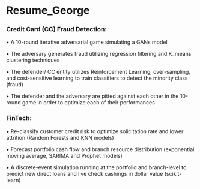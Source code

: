 # Resume_George

### Credit Card (CC) Fraud Detection: ###

• A 10-round iterative adversarial game simulating a GANs model

• The adversary generates fraud utilizing regression filtering and K_means clustering techniques

• The defender/ CC entity utilizes Reinforcement Learning, over-sampling, and cost-sensitive learning to train classifiers to detect the minority class (fraud)

• The defender and the adversary are pitted against each other in the 10-round game in order to optimize each of their performances

  
  
### FinTech: ###

• Re-classify customer credit risk to optimize solicitation rate and lower attrition (Random Forests and KNN models)

• Forecast portfolio cash flow and branch resource distribution (exponential moving average, SARIMA and Prophet models)

• A discrete-event simulation running at the portfolio and branch-level to predict new direct loans and live check cashings in dollar value (scikit-learn)

